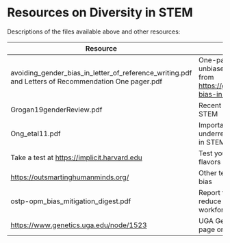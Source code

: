 # Resources on Diversity in STEM

Descriptions of the files available above and other resources:

Resource | Source
-----|---------
avoiding_gender_bias_in_letter_of_reference_writing.pdf and Letters of Recommendation One pager.pdf | One-pagers giving tips for writing unbiased letters of recommendation from https://gofar.georgetown.edu/avoiding-bias-in-recommendation-letters/#  
Grogan19genderReview.pdf | Recent review about gender bias in STEM
Ong_etal11.pdf | Important review on the underrepresentation of women of color in STEM
Take a test at https://implicit.harvard.edu | Test yourself for some of the many flavors of implicit bias
https://outsmartinghumanminds.org/ | Other tests and resources on implicit bias
ostp-opm_bias_mitigation_digest.pdf | Report from the White House on how to reduce bias in STEM to strengthen the workforce
https://www.genetics.uga.edu/node/1523 | UGA Genetics Department Diversity page on UGA-specific resources 
